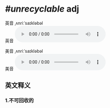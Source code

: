 # ***\#unrecyclable*** adj
英音 ˌʌnriːˈsaɪkləbəl  
英音
<audio src="./media/unrecyclable1_AAC.aac" controls="controls"></audio>

美音 ˌʌnriːˈsaɪkləbəl  
美音
<audio src="./media/unrecyclable2_AAC.aac" controls="controls"></audio>



  

英文释义
---
### 1.**不可回收的**  


